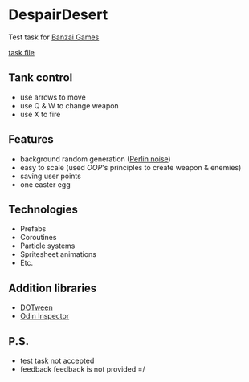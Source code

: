 # DespairDesert
Test task for [Banzai Games](https://banzai.games/)

[task file](https://github.com/ApcodeArs/DespairDesert/blob/master/Task.pdf)

## Tank control
* use arrows to move
* use Q & W to change weapon
* use X to fire

## Features
* background random generation ([Perlin noise](https://en.wikipedia.org/wiki/Perlin_noise))
* easy to scale (used *OOP*'s principles to create weapon & enemies)
* saving user points
* one easter egg

## Technologies
* Prefabs
* Coroutines
* Particle systems
* Spritesheet animations
* Etc.

## Addition libraries
* [DOTween](https://assetstore.unity.com/packages/tools/animation/dotween-hotween-v2-27676)
* [Odin Inspector](https://assetstore.unity.com/packages/tools/utilities/odin-inspector-and-serializer-89041)

## P.S.
* test task not accepted
* feedback feedback is not provided =/
